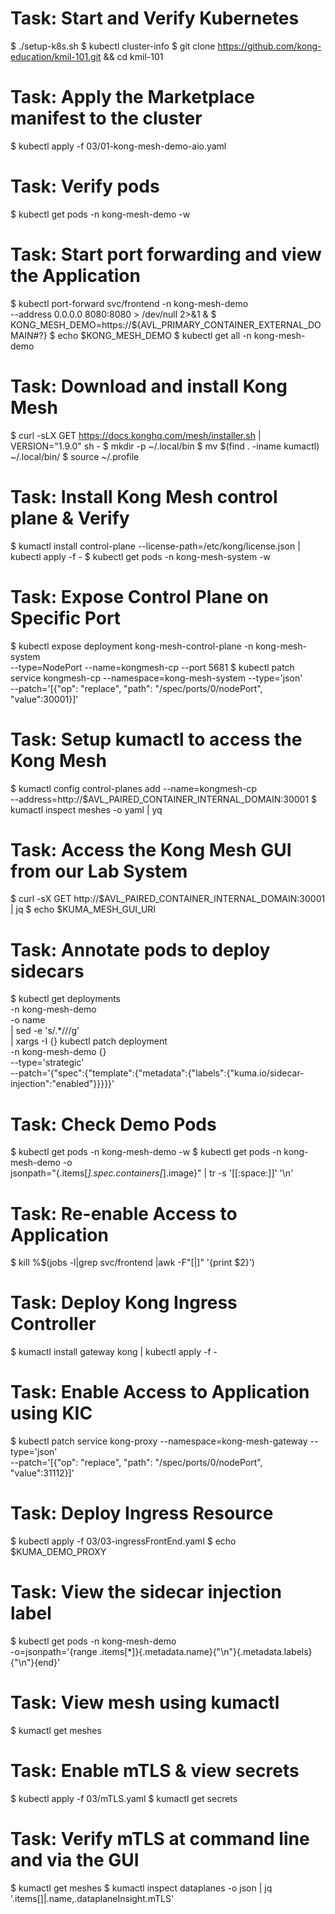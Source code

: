 # Task: Start and Verify Kubernetes
$ ./setup-k8s.sh
$ kubectl cluster-info
$ git clone https://github.com/kong-education/kmil-101.git && cd kmil-101

# Task: Apply the Marketplace manifest to the cluster
$ kubectl apply -f 03/01-kong-mesh-demo-aio.yaml 

# Task: Verify pods
$ kubectl get pods -n kong-mesh-demo -w

# Task: Start port forwarding and view the Application
$ kubectl port-forward svc/frontend -n kong-mesh-demo \
  --address 0.0.0.0 8080:8080 > /dev/null 2>&1 &
$ KONG_MESH_DEMO=https://${AVL_PRIMARY_CONTAINER_EXTERNAL_DOMAIN#?}
$ echo $KONG_MESH_DEMO
$ kubectl get all -n kong-mesh-demo

# Task: Download and install Kong Mesh
$ curl -sLX GET https://docs.konghq.com/mesh/installer.sh | VERSION="1.9.0" sh -
$ mkdir -p ~/.local/bin
$ mv $(find . -iname kumactl) ~/.local/bin/
$ source ~/.profile

# Task: Install Kong Mesh control plane & Verify
$ kumactl install control-plane --license-path=/etc/kong/license.json | kubectl apply -f -
$ kubectl get pods -n kong-mesh-system -w

# Task: Expose Control Plane on Specific Port
$ kubectl expose deployment kong-mesh-control-plane -n kong-mesh-system \
  --type=NodePort --name=kongmesh-cp --port 5681
$ kubectl patch service kongmesh-cp --namespace=kong-mesh-system  --type='json' \
  --patch='[{"op": "replace", "path": "/spec/ports/0/nodePort", "value":30001}]'

# Task: Setup kumactl to access the Kong Mesh
$ kumactl config control-planes add --name=kongmesh-cp \
  --address=http://$AVL_PAIRED_CONTAINER_INTERNAL_DOMAIN:30001
$ kumactl inspect meshes -o yaml | yq

# Task: Access the Kong Mesh GUI from our Lab System
$ curl -sX GET http://$AVL_PAIRED_CONTAINER_INTERNAL_DOMAIN:30001 | jq
$ echo $KUMA_MESH_GUI_URI

# Task: Annotate pods to deploy sidecars
$ kubectl get deployments \
-n kong-mesh-demo \
-o name \
| sed -e 's/.*\///g' \
| xargs -I {} kubectl patch deployment \
-n kong-mesh-demo {} \
--type='strategic' \
--patch='{"spec":{"template":{"metadata":{"labels":{"kuma.io/sidecar-injection":"enabled"}}}}}'

# Task: Check Demo Pods
$ kubectl get pods -n kong-mesh-demo -w
$ kubectl get pods -n kong-mesh-demo -o \
  jsonpath="{.items[*].spec.containers[*].image}" | tr -s '[[:space:]]' '\n'

# Task: Re-enable Access to Application
$ kill %$(jobs -l|grep svc/frontend |awk -F"\[|\]" '{print $2}')

# Task: Deploy Kong Ingress Controller
$ kumactl install gateway kong | kubectl apply -f -

# Task: Enable Access to Application using KIC
$ kubectl patch service kong-proxy --namespace=kong-mesh-gateway --type='json' \
  --patch='[{"op": "replace", "path": "/spec/ports/0/nodePort", "value":31112}]'

  # Task: Deploy Ingress Resource
$ kubectl apply -f 03/03-ingressFrontEnd.yaml
$ echo $KUMA_DEMO_PROXY

# Task: View the sidecar injection label
$ kubectl get pods -n kong-mesh-demo \
  -o=jsonpath='{range .items[*]}{.metadata.name}{"\n"}{.metadata.labels}{"\n"}{end}'

# Task: View mesh using kumactl  
$ kumactl get meshes

# Task: Enable mTLS & view secrets
$ kubectl apply -f 03/mTLS.yaml
$ kumactl get secrets

# Task: Verify mTLS at command line and via the GUI
$ kumactl get meshes
$ kumactl inspect dataplanes -o json | jq '.items[]|.name,.dataplaneInsight.mTLS'
